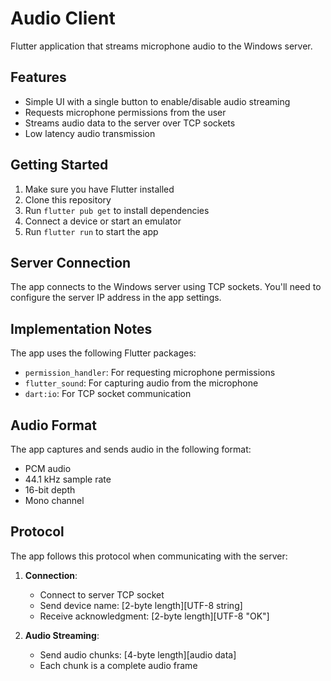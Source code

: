 # Audio Client

Flutter application that streams microphone audio to the Windows server.

## Features

- Simple UI with a single button to enable/disable audio streaming
- Requests microphone permissions from the user
- Streams audio data to the server over TCP sockets
- Low latency audio transmission

## Getting Started

1. Make sure you have Flutter installed
2. Clone this repository
3. Run `flutter pub get` to install dependencies
4. Connect a device or start an emulator
5. Run `flutter run` to start the app

## Server Connection

The app connects to the Windows server using TCP sockets. You'll need to configure the server IP address in the app settings.

## Implementation Notes

The app uses the following Flutter packages:
- `permission_handler`: For requesting microphone permissions
- `flutter_sound`: For capturing audio from the microphone
- `dart:io`: For TCP socket communication

## Audio Format

The app captures and sends audio in the following format:
- PCM audio
- 44.1 kHz sample rate
- 16-bit depth
- Mono channel

## Protocol

The app follows this protocol when communicating with the server:

1. **Connection**:
   - Connect to server TCP socket
   - Send device name: [2-byte length][UTF-8 string]
   - Receive acknowledgment: [2-byte length][UTF-8 "OK"]

2. **Audio Streaming**:
   - Send audio chunks: [4-byte length][audio data]
   - Each chunk is a complete audio frame